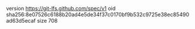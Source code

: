 version https://git-lfs.github.com/spec/v1
oid sha256:8e07526c6188b20ad4e5de34f37c0170bf9b532c9725e38ec85490ad63d5ecaf
size 708
